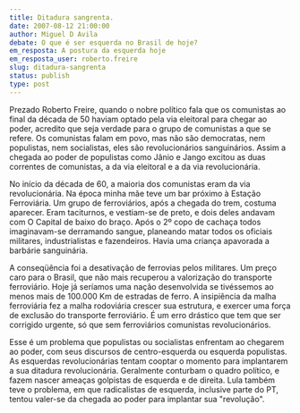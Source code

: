 ```yaml
---
title: Ditadura sangrenta.
date: 2007-08-12 21:00:00
author: Miguel D Avila
debate: O que é ser esquerda no Brasil de hoje?
em_resposta: A postura da esquerda hoje
em_resposta_user: roberto.freire
slug: ditadura-sangrenta
status: publish 
type: post
---
```


Prezado Roberto Freire, quando o nobre político fala que os comunistas ao final da década de 50 haviam optado pela via eleitoral para chegar ao poder, acredito que seja verdade para o grupo de comunistas a que se refere. Os comunistas falam em povo, mas não são democratas, nem populistas, nem socialistas, eles são revolucionários sanguinários. Assim a chegada ao poder de populistas como Jânio e Jango excitou as duas correntes de comunistas, a da via eleitoral e a da via revolucionária.  

  

No início da década de 60, a maioria dos comunistas eram da via revolucionária. Na época minha mãe teve um bar próximo à Estação Ferroviária. Um grupo de ferroviários, após a chegada do trem, costuma aparecer. Eram taciturnos, e vestiam-se de preto, e dois deles andavam com O Capital de baixo do braço. Após o 2º copo de cachaça todos imaginavam-se derramando sangue, planeando matar todos os oficiais militares, industrialistas e fazendeiros. Havia uma criança apavorada a barbárie sanguinária.  

  

A conseqüência foi a desativação de ferrovias pelos militares. Um preço caro para o Brasil, que não mais recuperou a valorização do transporte ferroviário. Hoje já seríamos uma nação desenvolvida se tivéssemos ao menos mais de 100.000 Km de estradas de ferro. A insipiência da malha ferroviária fez a malha rodoviária crescer sua estrutura, e exercer uma força de exclusão do transporte ferroviário. É um erro drástico que tem que ser corrigido urgente, só que sem ferroviários comunistas revolucionários.  

  

Esse é um problema que populistas ou socialistas enfrentam ao chegarem ao poder, com seus discursos de centro-esquerda ou esquerda populistas. As esquerdas revolucionárias tentam cooptar o momento para implantarem a sua ditadura revolucionária. Geralmente conturbam o quadro político, e fazem nascer ameaças golpistas de esquerda e de direita. Lula também teve o problema, em que radicalistas de esquerda, inclusive parte do PT, tentou valer-se da chegada ao poder para implantar sua "revolução".

